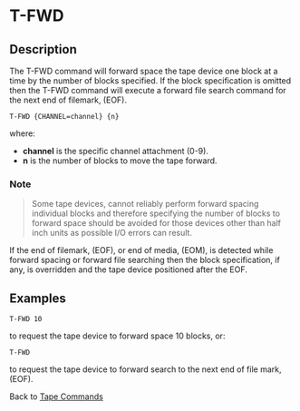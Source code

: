 # T-FWD

<PageHeader />

## Description

The T-FWD command will forward space the tape device one block at a time by the number of blocks specified. If the block specification is omitted then the T-FWD command will execute a forward file search command for the next end of filemark, (EOF).

```
T-FWD {CHANNEL=channel} {n}
```

where:

- **channel** is the specific channel attachment (0-9).
- **n** is the number of blocks to move the tape forward.

### Note

> Some tape devices, cannot reliably perform forward spacing individual blocks and therefore specifying the number of blocks to forward space should be avoided for those devices other than half inch units as possible I/O errors can result.

If the end of filemark, (EOF), or end of media, (EOM), is detected while forward spacing or forward file searching then the block specification, if any, is overridden and the tape device positioned after the EOF.

## Examples  

```
T-FWD 10
```

to request the tape device to forward space 10 blocks, or:

```
T-FWD
```

to request the tape device to forward search to the next end of file mark, (EOF).

Back to [Tape Commands](./../tape-commands/README.md)

<PageFooter />
